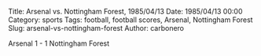 Title: Arsenal vs. Nottingham Forest, 1985/04/13
Date: 1985/04/13 00:00
Category: sports
Tags: football, football scores, Arsenal, Nottingham Forest
Slug: arsenal-vs-nottingham-forest
Author: carbonero


Arsenal 1 - 1 Nottingham Forest
